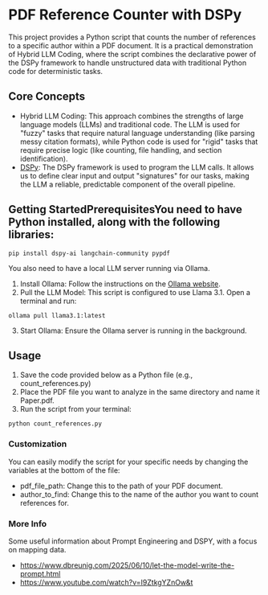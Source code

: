 # PDF Reference Counter with DSPy

This project provides a Python script that counts the number of references to a specific author within a PDF document. It is a practical demonstration of Hybrid LLM Coding, where the script combines the declarative power of the DSPy framework to handle unstructured data with traditional Python code for deterministic tasks.

## Core Concepts
- Hybrid LLM Coding: This approach combines the strengths of large language models (LLMs) and traditional code. The LLM is used for "fuzzy" tasks that require natural language understanding (like parsing messy citation formats), while Python code is used for "rigid" tasks that require precise logic (like counting, file handling, and section identification).
- [DSPy](https://dspy.ai/): The DSPy framework is used to program the LLM calls. It allows us to define clear input and output "signatures" for our tasks, making the LLM a reliable, predictable component of the overall pipeline.

## Getting StartedPrerequisitesYou need to have Python installed, along with the following libraries:
```
pip install dspy-ai langchain-community pypdf
```

You also need to have a local LLM server running via Ollama.
 1. Install Ollama: Follow the instructions on the [Ollama website](https://ollama.com/download/windows).
 2. Pull the LLM Model: This script is configured to use Llama 3.1. Open a terminal and run:
 ```
 ollama pull llama3.1:latest
```
 3. Start Ollama: Ensure the Ollama server is running in the background.
 
## Usage
1. Save the code provided below as a Python file (e.g., count_references.py)
2. Place the PDF file you want to analyze in the same directory and name it Paper.pdf.
3. Run the script from your terminal:
```
python count_references.py
```

 ### Customization
 You can easily modify the script for your specific needs by changing the variables at the bottom of the file:
 - pdf_file_path: Change this to the path of your PDF document.
 - author_to_find: Change this to the name of the author you want to count references for.


### More Info
Some useful information about Prompt Engineering and DSPY, with a focus on mapping data.
- https://www.dbreunig.com/2025/06/10/let-the-model-write-the-prompt.html
- https://www.youtube.com/watch?v=I9ZtkgYZnOw&t
